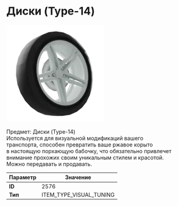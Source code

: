 # Диски (Type-14)

![Item Image](../img/2576.webp?raw=true)

Предмет: Диски (Type-14)<br>Используется для визуальной модификаций вашего<br>транспорта, способен превратить ваше ржавое корыто<br>в настоящую порхающую бабочку, что обязательно привлечет<br>внимание прохожих своим уникальным стилем и красотой.<br>Можно передавать и продавать.


| Параметр | Значение |
|----------|----------|
| **ID** | 2576 |
| **Тип** | ITEM_TYPE_VISUAL_TUNING |

